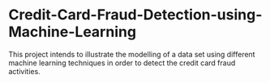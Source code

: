 # Credit-Card-Fraud-Detection-using-Machine-Learning
This project intends to illustrate the modelling of a data set using different machine learning techniques in order to detect the credit card fraud activities.
